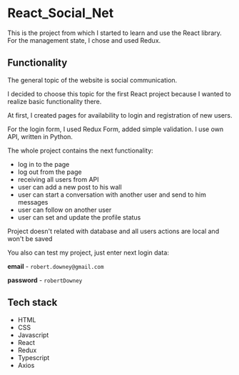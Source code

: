 # React_Social_Net
This is the project from which I started to learn and use the React library.
For the management state, I chose and used Redux.

## Functionality
The general topic of the website is social communication.

I decided to choose this topic for the first React project because I wanted to realize basic functionality there.

At first, I created pages for availability to login and registration of new users.

For the login form, I used Redux Form, added simple validation. I use own API, written in Python.

The whole project contains the next functionality:
 - log in to the page
 - log out from the page
 - receiving all users from API
 - user can add a new post to his wall
 - user can start a conversation with another user and send to him messages
 - user can follow on another user
 - user can set and update the profile status

Project doesn't related with database and all users actions are local and won't be saved

You also can test my project, just enter next login data:

**email** - `robert.downey@gmail.com`

**password** - `robertDowney`

## Tech stack
 - HTML
 - CSS
 - Javascript
 - React
 - Redux
 - Typescript
 - Axios
